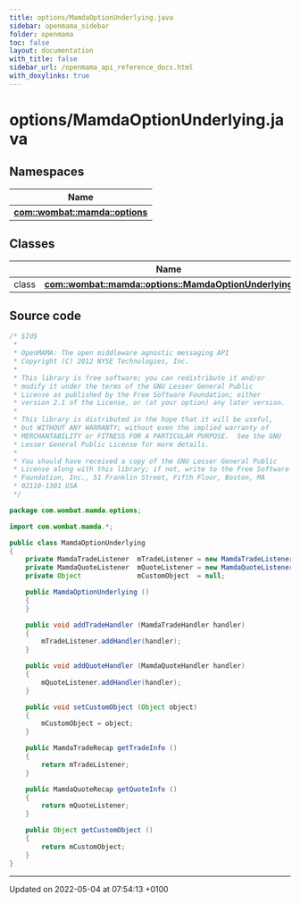 ```yaml
---
title: options/MamdaOptionUnderlying.java
sidebar: openmama_sidebar
folder: openmama
toc: false
layout: documentation
with_title: false
sidebar_url: /openmama_api_reference_docs.html
with_doxylinks: true
---
```


# options/MamdaOptionUnderlying.java



## Namespaces

| Name           |
| -------------- |
| **[com::wombat::mamda::options](namespacecom_1_1wombat_1_1mamda_1_1options.html)**  |

## Classes

|                | Name           |
| -------------- | -------------- |
| class | **[com::wombat::mamda::options::MamdaOptionUnderlying](classcom_1_1wombat_1_1mamda_1_1options_1_1MamdaOptionUnderlying.html)**  |




## Source code

```java
/* $Id$
 *
 * OpenMAMA: The open middleware agnostic messaging API
 * Copyright (C) 2012 NYSE Technologies, Inc.
 *
 * This library is free software; you can redistribute it and/or
 * modify it under the terms of the GNU Lesser General Public
 * License as published by the Free Software Foundation; either
 * version 2.1 of the License, or (at your option) any later version.
 *
 * This library is distributed in the hope that it will be useful,
 * but WITHOUT ANY WARRANTY; without even the implied warranty of
 * MERCHANTABILITY or FITNESS FOR A PARTICULAR PURPOSE.  See the GNU
 * Lesser General Public License for more details.
 *
 * You should have received a copy of the GNU Lesser General Public
 * License along with this library; if not, write to the Free Software
 * Foundation, Inc., 51 Franklin Street, Fifth Floor, Boston, MA
 * 02110-1301 USA
 */

package com.wombat.mamda.options;

import com.wombat.mamda.*;

public class MamdaOptionUnderlying
{
    private MamdaTradeListener  mTradeListener = new MamdaTradeListener();
    private MamdaQuoteListener  mQuoteListener = new MamdaQuoteListener();
    private Object              mCustomObject  = null;

    public MamdaOptionUnderlying ()
    {
    }

    public void addTradeHandler (MamdaTradeHandler handler)
    {
        mTradeListener.addHandler(handler);
    }

    public void addQuoteHandler (MamdaQuoteHandler handler)
    {
        mQuoteListener.addHandler(handler);
    }

    public void setCustomObject (Object object)
    {
        mCustomObject = object;
    }

    public MamdaTradeRecap getTradeInfo ()
    {
        return mTradeListener;
    }

    public MamdaQuoteRecap getQuoteInfo ()
    {
        return mQuoteListener;
    }

    public Object getCustomObject ()
    {
        return mCustomObject;
    }
}
```


-------------------------------

Updated on 2022-05-04 at 07:54:13 +0100
